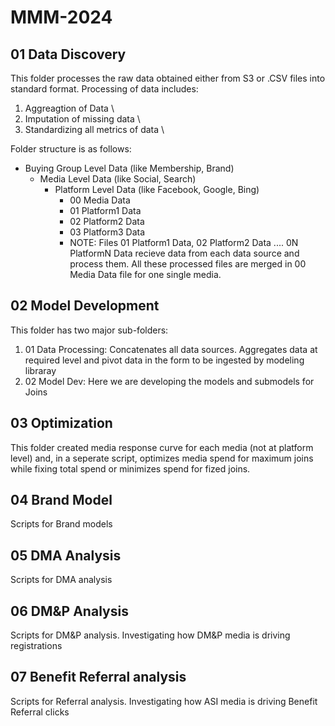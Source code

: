 # MMM-2024

## 01 Data Discovery
This folder processes the raw data obtained either from S3 or .CSV files into standard format. Processing of data includes: 

1) Aggreagtion of Data \
2) Imputation of missing data \ 
3) Standardizing all metrics of data \


Folder structure is as follows:

- Buying Group Level Data (like Membership, Brand)
  - Media Level Data (like Social, Search)
    - Platform Level Data (like Facebook, Google, Bing)
      - 00 Media Data
      - 01 Platform1 Data
      - 02 Platform2 Data
      - 03 Platform3 Data
      - NOTE: Files 01 Platform1 Data, 02 Platform2 Data .... 0N PlatformN Data recieve data from each data source and process them. All these processed files are merged in 00 Media Data file for one single media.
     
## 02 Model Development
This folder has two major sub-folders:
1) 01 Data Processing: Concatenates all data sources. Aggregates data at required level and pivot data in the form to be ingested by modeling libraray
2) 02 Model Dev: Here we are developing the models and submodels for Joins


## 03 Optimization
This folder created media response curve for each media (not at platform level) and, in a seperate script, optimizes media spend for maximum joins while fixing total spend or minimizes spend for fized joins. 



## 04 Brand Model
Scripts for Brand models


## 05 DMA Analysis
Scripts for DMA analysis 


## 06 DM&P Analysis
Scripts for DM&P analysis. Investigating how DM&P media is driving registrations 


## 07 Benefit Referral analysis
Scripts for Referral analysis. Investigating how ASI media is driving Benefit Referral clicks
